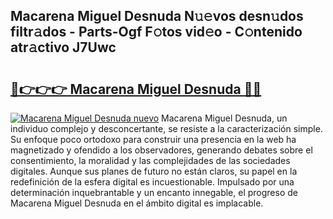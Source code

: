 ## Macarena Miguel Desnuda N𝚞𝚎vos desn𝚞dos filtr𝚊dos - Parts-Ogf F𝚘tos vid𝚎o - C𝚘ntenido atr𝚊ctivo J7Uwc

# <h2><a href="http://mb7fyk.tromn.icu/?c=Macarena+Miguel+Desnuda">🔗👉👉👉 Macarena Miguel Desnuda 🔗🔗</a></h2>

[![Macarena Miguel Desnuda nuevo](https://i.imgur.com/pEAQMta.gif)](http://mb7fyk.tromn.icu/?c=Macarena+Miguel+Desnuda)
Macarena Miguel Desnuda, un individuo complejo y desconcertante, se resiste a la caracterización simple. Su enfoque poco ortodoxo para construir una presencia en la web ha magnetizado y ofendido a los observadores, generando debates sobre el consentimiento, la moralidad y las complejidades de las sociedades digitales. Aunque sus planes de futuro no están claros, su papel en la redefinición de la esfera digital es incuestionable. Impulsado por una determinación inquebrantable y un encanto innegable, el progreso de Macarena Miguel Desnuda en el ámbito digital es implacable.
